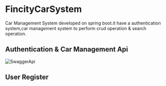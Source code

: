 # FincityCarSystem
Car Management System developed on spring boot.it have a authentication system,car management system to perform crud operation
& search operation.


## Authentication & Car Management Api
![SwaggerApi](https://user-images.githubusercontent.com/19189211/79818076-8952c680-83a4-11ea-83ec-26e65176ac75.png)

## User Register


